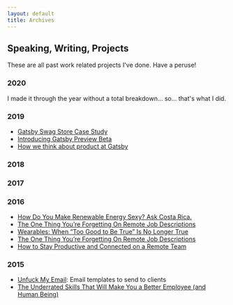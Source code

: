 ```yaml
---
layout: default
title: Archives
---
```

## Speaking, Writing, Projects
These are all past work related projects I've done. Have a peruse!

### 2020
I made it through the year without a total breakdown... so... that's what I did.

### 2019
- [Gatsby Swag Store Case Study](https://www.gatsbyjs.com/blog/2019-01-24-swag-store)</br>
- [Introducing Gatsby Preview Beta](https://www.gatsbyjs.com/blog/2019-03-22-introducing-gatsby-preview-beta)</br>
- [How we think about product at Gatsby]()

### 2018

### 2017
[]()

### 2016
- [How Do You Make Renewable Energy Sexy? Ask Costa Rica.](https://www.huffpost.com/entry/how-do-you-make-renewable-energy-sexy-ask-costa-rica_b_57f4498de4b0b7215072c953)</br>
- [The One Thing You’re Forgetting On Remote Job Descriptions](https://www.huffpost.com/entry/the-one-thing-youre-forgetting-on-remote-job-descriptions_b_579f3cf7e4b07066ba1f56a8)</br>
- [Wearables: When “Too Good to Be True” Is No Longer True](https://www.huffpost.com/entry/wearables-when-too-good-to-be-true-is-no-longer_b_579255efe4b0a86259d13533)</br>
- [The One Thing You’re Forgetting On Remote Job Descriptions](https://www.huffpost.com/entry/the-one-thing-youre-forgetting-on-remote-job-descriptions_b_579f3cf7e4b07066ba1f56a8)</br>
- [How to Stay Productive and Connected on a Remote Team](https://www.huffpost.com/entry/how-to-stay-productive-an_b_9818990)</br>

### 2015
- [Unfuck My Email](https://marisamorby.github.io/Unfuck-My-Email/): Email templates to send to clients </br>
- [The Underrated Skills That Will Make You a Better Employee (and Human Being)](https://www.themuse.com/advice/the-underrated-skills-that-will-make-you-a-better-employee-and-human-being)</br>

